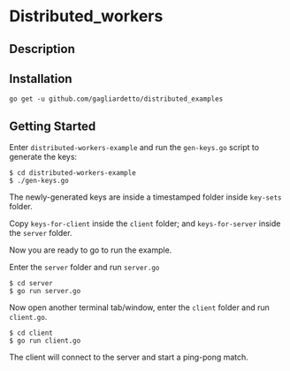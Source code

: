 # Distributed_workers

## Description



## Installation

```
go get -u github.com/gagliardetto/distributed_examples
```

## Getting Started

Enter `distributed-workers-example` and run the `gen-keys.go` script to generate the keys:

```
$ cd distributed-workers-example
$ ./gen-keys.go
```

The newly-generated keys are inside a timestamped folder inside `key-sets` folder.

Copy `keys-for-client` inside the `client` folder; and `keys-for-server` inside the `server` folder.

Now you are ready to go to run the example.

Enter the `server` folder and run `server.go`

```
$ cd server
$ go run server.go
```

Now open another terminal tab/window, enter the `client` folder and run `client.go`.

```
$ cd client
$ go run client.go
```

The client will connect to the server and start a ping-pong match.